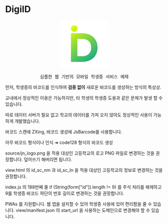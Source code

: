 #  DigiID

<p align="center">
<img  src="https://github.com/Emin-G/DigiID/blob/master/sources/logo.png?raw=true"  alt="DigiID"  width="30%">
</p>

<pre align="center">
심플한 웹 기반의 모바일 학생증 서비스 예제
</pre>

먼저, 학생증의 바코드를 인식하여 **검증 없이** 새로운 바코드를 생성하는 방식의 특성상.

교내에서 정상적인 이용은 가능하지만,
타 학생의 학생증 도용과 같은 문제가 발생 할 수 있습니다.

따로 데이터 서버가 필요 없고 학교의 데이터를 가져 오지 않아도 정상적인 사용이 가능하게 개발했습니다.

바코드 스캔에 ZXing,
바코드 생성에 JsBarcode를 사용합니다.

아무 바코드 형식이나 인식 ➜ code128 형식의 바코드 생성

source/jn_logo.png 을 적용 대상인 고등학교의 로고 PNG 파일로 변경하는 것을 권장합니다.
덮어쓰기 해버리면 됩니다.

view.html 의 id_sc_nm 과 id_sc_ln 을 적용 대상인 고등학교의 정보로 변경하는 것을 권장합니다.

index.js 의 188번째 줄 if (String(form["id"]).length != 9) 를 주석 처리를 해제하고 9를 학생증 바코드 하단의 번호 길이로 변경하는 것을 권장합니다.

PWAs 를 지원합니다.
웹 앱을 설치할 수 있어 학생증 사용에 있어 편리함을 줄 수 있습니다.
view/manifest.json 의 start_url 을 사용하는 도메인으로 변경해야 할 수 있습니다.
